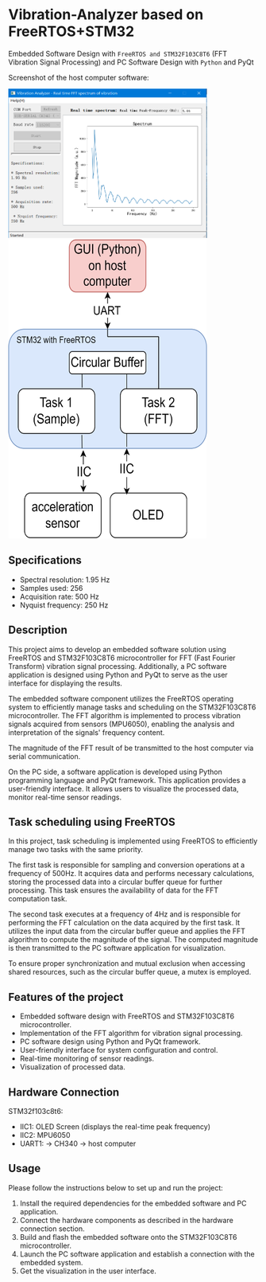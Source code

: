 # Vibration-Analyzer based on FreeRTOS+STM32

Embedded Software Design with `FreeRTOS and STM32F103C8T6` (FFT Vibration Signal Processing) and PC Software Design with `Python` and PyQt

Screenshot of the host computer software:

<img src="images/Host_computer_SW2.png" alt="Host Computer Software" style="width:400px;height:300px;">
<img src="images/structure.png" alt="structure" style="width:400px;height:600px;">

## Specifications
* Spectral resolution: 1.95 Hz
* Samples used: 256
* Acquisition rate: 500 Hz
* Nyquist frequency: 250 Hz

## Description

This project aims to develop an embedded software solution using FreeRTOS and STM32F103C8T6 microcontroller for FFT (Fast Fourier Transform) vibration signal processing. Additionally, a PC software application is designed using Python and PyQt to serve as the user interface for displaying the results.

The embedded software component utilizes the FreeRTOS operating system to efficiently manage tasks and scheduling on the STM32F103C8T6 microcontroller. The FFT algorithm is implemented to process vibration signals acquired from sensors (MPU6050), enabling the analysis and interpretation of the signals' frequency content.

The magnitude of the FFT result of be transmitted to the host computer via serial communication.

On the PC side, a software application is developed using Python programming language and PyQt framework. This application provides a user-friendly interface. It allows users to visualize the processed data, monitor real-time sensor readings.


## Task scheduling using FreeRTOS
In this project, task scheduling is implemented using FreeRTOS to efficiently manage two tasks with the same priority.

The first task is responsible for sampling and conversion operations at a frequency of 500Hz. It acquires data and performs necessary calculations, storing the processed data into a circular buffer queue for further processing. This task ensures the availability of data for the FFT computation task.

The second task executes at a frequency of 4Hz and is responsible for performing the FFT calculation on the data acquired by the first task. It utilizes the input data from the circular buffer queue and applies the FFT algorithm to compute the magnitude of the signal. The computed magnitude is then transmitted to the PC software application for visualization.

To ensure proper synchronization and mutual exclusion when accessing shared resources, such as the circular buffer queue, a mutex is employed. 

## Features of the project

- Embedded software design with FreeRTOS and STM32F103C8T6 microcontroller.
- Implementation of the FFT algorithm for vibration signal processing.
- PC software design using Python and PyQt framework.
- User-friendly interface for system configuration and control.
- Real-time monitoring of sensor readings.
- Visualization of processed data.

## Hardware Connection

STM32f103c8t6:
* IIC1: OLED Screen (displays the real-time peak frequency)
* IIC2: MPU6050
* UART1: -> CH340 -> host computer

## Usage

Please follow the instructions below to set up and run the project:


1. Install the required dependencies for the embedded software and PC application.
2. Connect the hardware components as described in the hardware connection section.
3. Build and flash the embedded software onto the STM32F103C8T6 microcontroller.
4. Launch the PC software application and establish a connection with the embedded system.
5. Get the visualization in the user interface.





